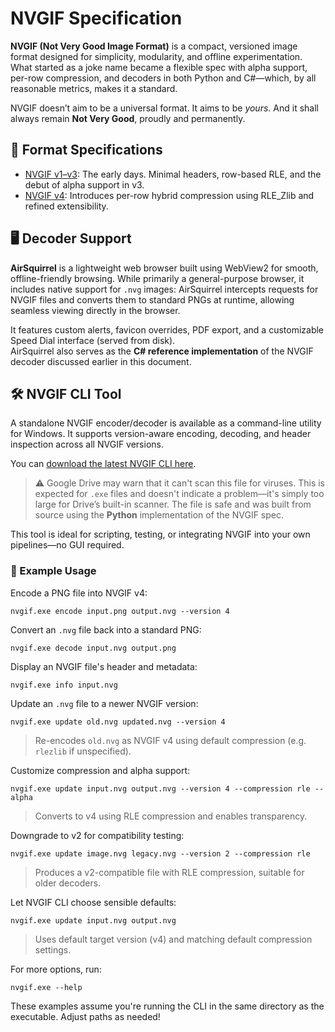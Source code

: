 # NVGIF Specification

**NVGIF (Not Very Good Image Format)** is a compact, versioned image format designed for simplicity, modularity, and offline experimentation. What started as a joke name became a flexible spec with alpha support, per-row compression, and decoders in both Python and C#—which, by all reasonable metrics, makes it a standard.

NVGIF doesn’t aim to be a universal format. It aims to be *yours*. And it shall always remain **Not Very Good**, proudly and permanently.

## 📄 Format Specifications

- [NVGIF v1–v3](v123.md): The early days. Minimal headers, row-based RLE, and the debut of alpha support in v3.
- [NVGIF v4](v4.md): Introduces per-row hybrid compression using RLE_Zlib and refined extensibility.

## 🖥️ Decoder Support

**AirSquirrel** is a lightweight web browser built using WebView2 for smooth, offline-friendly browsing. While primarily a general-purpose browser, it includes native support for `.nvg` images: AirSquirrel intercepts requests for NVGIF files and converts them to standard PNGs at runtime, allowing seamless viewing directly in the browser.

It features custom alerts, favicon overrides, PDF export, and a customizable Speed Dial interface (served from disk).  
AirSquirrel also serves as the **C# reference implementation** of the NVGIF decoder discussed earlier in this document.

## 🛠️ NVGIF CLI Tool

A standalone NVGIF encoder/decoder is available as a command-line utility for Windows. It supports version-aware encoding, decoding, and header inspection across all NVGIF versions.

You can [download the latest NVGIF CLI here](https://drive.google.com/uc?export=download&id=1oGu3PTlAsCwdeyNMOkjsmXBtXkHHcn8u).

> ⚠️ Google Drive may warn that it can't scan this file for viruses. This is expected for `.exe` files and doesn't indicate a problem—it's simply too large for Drive’s built-in scanner. The file is safe and was built from source using the **Python** implementation of the NVGIF spec.

This tool is ideal for scripting, testing, or integrating NVGIF into your own pipelines—no GUI required.

### 🔧 Example Usage

Encode a PNG file into NVGIF v4:
```batch
nvgif.exe encode input.png output.nvg --version 4
```

Convert an `.nvg` file back into a standard PNG:
```batch
nvgif.exe decode input.nvg output.png
```

Display an NVGIF file's header and metadata:
```batch
nvgif.exe info input.nvg
```

Update an `.nvg` file to a newer NVGIF version:
```batch
nvgif.exe update old.nvg updated.nvg --version 4
```
> Re-encodes `old.nvg` as NVGIF v4 using default compression (e.g. `rlezlib` if unspecified).

Customize compression and alpha support:
```batch
nvgif.exe update input.nvg output.nvg --version 4 --compression rle --alpha
```
> Converts to v4 using RLE compression and enables transparency.

Downgrade to v2 for compatibility testing:
```batch
nvgif.exe update image.nvg legacy.nvg --version 2 --compression rle
```
> Produces a v2-compatible file with RLE compression, suitable for older decoders.

Let NVGIF CLI choose sensible defaults:
```batch
nvgif.exe update input.nvg output.nvg
```
> Uses default target version (v4) and matching default compression settings.

For more options, run:
```batch
nvgif.exe --help
```

These examples assume you're running the CLI in the same directory as the executable. Adjust paths as needed!
